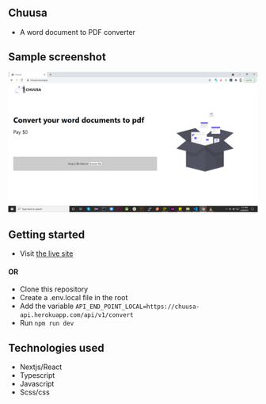 ## Chuusa

- A word document to PDF converter

## Sample screenshot

![Screenshot](/public/screenshot.PNG?raw=true "Screenshot")

## Getting started

- Visit [the live site](https://chuusa.vercel.app/)
#### OR
- Clone this repository
- Create a .env.local file in the root
- Add the variable  ``` API_END_POINT_LOCAL=https://chuusa-api.herokuapp.com/api/v1/convert ```
- Run ``` npm run dev ```


## Technologies used

- Nextjs/React
- Typescript
- Javascript
- Scss/css
